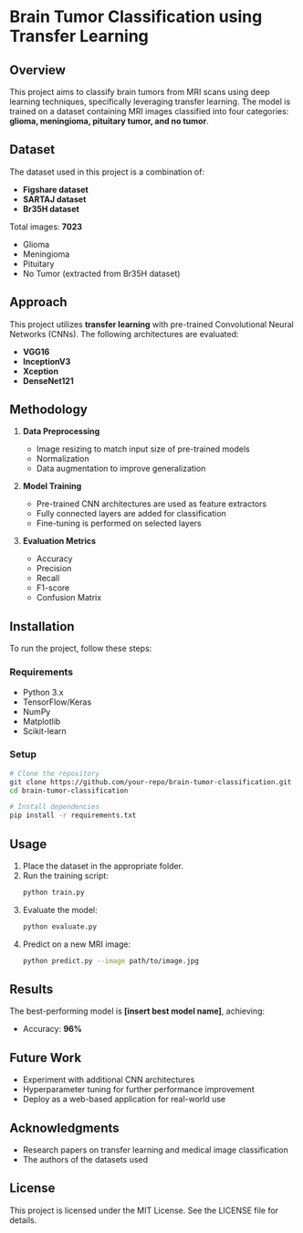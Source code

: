 # Brain Tumor Classification using Transfer Learning

## Overview
This project aims to classify brain tumors from MRI scans using deep learning techniques, specifically leveraging transfer learning. The model is trained on a dataset containing MRI images classified into four categories: **glioma, meningioma, pituitary tumor, and no tumor**. 

## Dataset
The dataset used in this project is a combination of:
- **Figshare dataset**
- **SARTAJ dataset**
- **Br35H dataset**

Total images: **7023**
- Glioma
- Meningioma
- Pituitary
- No Tumor (extracted from Br35H dataset)

## Approach
This project utilizes **transfer learning** with pre-trained Convolutional Neural Networks (CNNs). The following architectures are evaluated:
- **VGG16**
- **InceptionV3**
- **Xception**
- **DenseNet121**

## Methodology
1. **Data Preprocessing**
   - Image resizing to match input size of pre-trained models
   - Normalization
   - Data augmentation to improve generalization
   
2. **Model Training**
   - Pre-trained CNN architectures are used as feature extractors
   - Fully connected layers are added for classification
   - Fine-tuning is performed on selected layers
   
3. **Evaluation Metrics**
   - Accuracy
   - Precision
   - Recall
   - F1-score
   - Confusion Matrix

## Installation
To run the project, follow these steps:

### Requirements
- Python 3.x
- TensorFlow/Keras
- NumPy
- Matplotlib
- Scikit-learn

### Setup
```sh
# Clone the repository
git clone https://github.com/your-repo/brain-tumor-classification.git
cd brain-tumor-classification

# Install dependencies
pip install -r requirements.txt
```

## Usage
1. Place the dataset in the appropriate folder.
2. Run the training script:
   ```sh
   python train.py
   ```
3. Evaluate the model:
   ```sh
   python evaluate.py
   ```
4. Predict on a new MRI image:
   ```sh
   python predict.py --image path/to/image.jpg
   ```

## Results
The best-performing model is **[insert best model name]**, achieving:
- Accuracy: **96%**

## Future Work
- Experiment with additional CNN architectures
- Hyperparameter tuning for further performance improvement
- Deploy as a web-based application for real-world use

## Acknowledgments
- Research papers on transfer learning and medical image classification
- The authors of the datasets used

## License
This project is licensed under the MIT License. See the LICENSE file for details.

